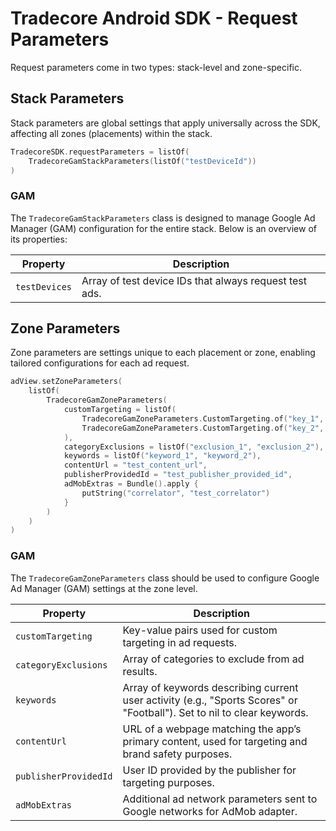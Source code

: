 # Tradecore Android SDK - Request Parameters

Request parameters come in two types: stack-level and zone-specific.

## Stack Parameters

Stack parameters are global settings that apply universally across the SDK, affecting all zones (placements) within the
stack.

```kotlin
TradecoreSDK.requestParameters = listOf(
    TradecoreGamStackParameters(listOf("testDeviceId"))
)
```

### GAM

The `TradecoreGamStackParameters` class is designed to manage Google Ad Manager (GAM) configuration for the
entire stack. Below is an overview of its properties:

| Property      | Description                                            |
|---------------|--------------------------------------------------------|
| `testDevices` | Array of test device IDs that always request test ads. |

## Zone Parameters

Zone parameters are settings unique to each placement or zone, enabling tailored configurations for each ad request.

```kotlin
adView.setZoneParameters(
    listOf(
        TradecoreGamZoneParameters(
            customTargeting = listOf(
                TradecoreGamZoneParameters.CustomTargeting.of("key_1", "value_1"),
                TradecoreGamZoneParameters.CustomTargeting.of("key_2", listOf("array_1", "array_2")),
            ),
            categoryExclusions = listOf("exclusion_1", "exclusion_2"),
            keywords = listOf("keyword_1", "keyword_2"),
            contentUrl = "test_content_url",
            publisherProvidedId = "test_publisher_provided_id",
            adMobExtras = Bundle().apply {
                putString("correlator", "test_correlator")
            }
        )
    )
)
```

### GAM

The `TradecoreGamZoneParameters` class should be used to configure Google Ad Manager (GAM) settings at the zone
level.

| Property              | Description                                                                                                            |
|-----------------------|------------------------------------------------------------------------------------------------------------------------|
| `customTargeting`     | Key-value pairs used for custom targeting in ad requests.                                                              |
| `categoryExclusions`  | Array of categories to exclude from ad results.                                                                        |
| `keywords`            | Array of keywords describing current user activity (e.g., "Sports Scores" or "Football"). Set to nil to clear keywords. |
| `contentUrl`          | URL of a webpage matching the app’s primary content, used for targeting and brand safety purposes.                     |
| `publisherProvidedId` | User ID provided by the publisher for targeting purposes.                                                              |
| `adMobExtras`         | Additional ad network parameters sent to Google networks for AdMob adapter.                                            |